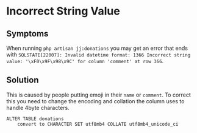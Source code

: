 # Incorrect String Value

## Symptoms
When running `php artisan jj:donations` you may get an error that ends with `SQLSTATE[22007]: Invalid datetime format: 1366 Incorrect string value: '\xF0\x9F\x98\x9C' for column 'comment' at row 366`.  

## Solution
This is caused by people putting emoji in their `name` or `comment`.  To correct this you need to change the encoding and 
collation the column uses to handle 4byte characters.

```
ALTER TABLE donations
    convert to CHARACTER SET utf8mb4 COLLATE utf8mb4_unicode_ci
```
